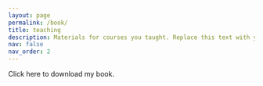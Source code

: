 ```yaml
---
layout: page
permalink: /book/
title: teaching
description: Materials for courses you taught. Replace this text with your description.
nav: false
nav_order: 2
---
```


Click here to download my book.

